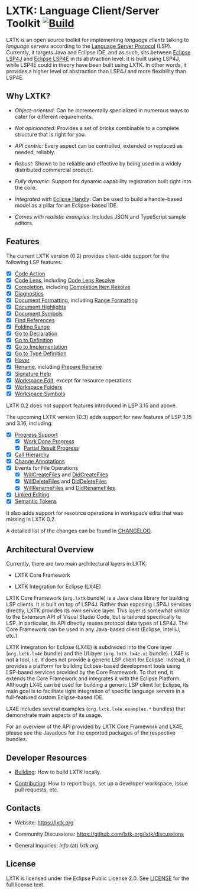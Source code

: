 # LXTK: Language Client/Server Toolkit [![Build](https://github.com/lxtk-org/lxtk/workflows/build/badge.svg)](https://github.com/lxtk-org/lxtk/actions)

LXTK is an open source toolkit for implementing *language clients* talking
to *language servers* according to the [Language Server Protocol][1] (LSP).
Currently, it targets Java and Eclipse IDE, and as such, sits between
[Eclipse LSP4J][2] and [Eclipse LSP4E][3] in its abstraction level:
it is built using LSP4J, while LSP4E could in theory have been built
using LXTK. In other words, it provides a higher level of abstraction
than LSP4J and more flexibility than LSP4E.

## Why LXTK?

- *Object-oriented*: Can be incrementally specialized in numerous ways
to cater for different requirements.

- *Not opinionated*: Provides a set of bricks combinable to a complete
structure that is right for you.

- *API centric*: Every aspect can be controlled, extended or replaced as needed,
reliably.

- *Robust*: Shown to be reliable and effective by being used in a widely
distributed commercial product.

- *Fully dynamic*: Support for dynamic capability registration built right
into the core.

- *Integrated with* [Eclipse Handly][4]: Can be used to build a handle-based
model as a pillar for an Eclipse-based IDE.

- *Comes with realistic examples*: Includes JSON and TypeScript sample editors.

## Features

The current LXTK version (0.2) provides client-side support for the following
LSP features:

- [x] [Code Action](https://microsoft.github.io/language-server-protocol/specifications/specification-current/#textDocument_codeAction)
- [x] [Code Lens](https://microsoft.github.io/language-server-protocol/specifications/specification-current/#textDocument_codeLens),
including [Code Lens Resolve](https://microsoft.github.io/language-server-protocol/specifications/specification-current/#codeLens_resolve)
- [x] [Completion](https://microsoft.github.io/language-server-protocol/specifications/specification-current/#textDocument_completion),
including [Completion Item Resolve](https://microsoft.github.io/language-server-protocol/specifications/specification-current/#completionItem_resolve)
- [x] [Diagnostics](https://microsoft.github.io/language-server-protocol/specifications/specification-current/#textDocument_publishDiagnostics)
- [x] [Document Formatting](https://microsoft.github.io/language-server-protocol/specifications/specification-current/#textDocument_formatting),
including [Range Formatting](https://microsoft.github.io/language-server-protocol/specifications/specification-current/#textDocument_rangeFormatting)
- [x] [Document Highlights](https://microsoft.github.io/language-server-protocol/specifications/specification-current/#textDocument_documentHighlight)
- [x] [Document Symbols](https://microsoft.github.io/language-server-protocol/specifications/specification-current/#textDocument_documentSymbol)
- [x] [Find References](https://microsoft.github.io/language-server-protocol/specifications/specification-current/#textDocument_references)
- [x] [Folding Range](https://microsoft.github.io/language-server-protocol/specifications/specification-current/#textDocument_foldingRange)
- [x] [Go to Declaration](https://microsoft.github.io/language-server-protocol/specifications/specification-current/#textDocument_declaration)
- [x] [Go to Definition](https://microsoft.github.io/language-server-protocol/specifications/specification-current/#textDocument_definition)
- [x] [Go to Implementation](https://microsoft.github.io/language-server-protocol/specifications/specification-current/#textDocument_implementation)
- [x] [Go to Type Definition](https://microsoft.github.io/language-server-protocol/specifications/specification-current/#textDocument_typeDefinition)
- [x] [Hover](https://microsoft.github.io/language-server-protocol/specifications/specification-current/#textDocument_hover)
- [x] [Rename](https://microsoft.github.io/language-server-protocol/specifications/specification-current/#textDocument_rename),
including [Prepare Rename](https://microsoft.github.io/language-server-protocol/specifications/specification-current/#textDocument_prepareRename)
- [x] [Signature Help](https://microsoft.github.io/language-server-protocol/specifications/specification-current/#textDocument_signatureHelp)
- [x] [Workspace Edit](https://microsoft.github.io/language-server-protocol/specifications/specification-current/#workspace_applyEdit),
except for resource operations
- [x] [Workspace Folders](https://microsoft.github.io/language-server-protocol/specifications/specification-current/#workspace_workspaceFolders)
- [x] [Workspace Symbols](https://microsoft.github.io/language-server-protocol/specifications/specification-current/#workspace_symbol)

LXTK 0.2 does not support features introduced in LSP 3.15 and above.

The upcoming LXTK version (0.3) adds support for new features
of LSP 3.15 and 3.16, including:

- [x] [Progress Support](https://microsoft.github.io/language-server-protocol/specifications/specification-current/#progress)
   - [x] [Work Done Progress](https://microsoft.github.io/language-server-protocol/specifications/specification-current/#workDoneProgress)
   - [x] [Partial Result Progress](https://microsoft.github.io/language-server-protocol/specifications/specification-current/#partialResults)
- [x] [Call Hierarchy](https://microsoft.github.io/language-server-protocol/specifications/specification-current/#textDocument_prepareCallHierarchy)
- [x] [Change Annotations](https://microsoft.github.io/language-server-protocol/specifications/lsp/3.17/specification/#changeAnnotation)
- [x] Events for File Operations
  - [x] [WillCreateFiles](https://microsoft.github.io/language-server-protocol/specifications/specification-current/#workspace_willCreateFiles)
and [DidCreateFiles](https://microsoft.github.io/language-server-protocol/specifications/specification-current/#workspace_didCreateFiles)
  - [x] [WillDeleteFiles](https://microsoft.github.io/language-server-protocol/specifications/specification-current/#workspace_willDeleteFiles)
and [DidDeleteFiles](https://microsoft.github.io/language-server-protocol/specifications/specification-current/#workspace_didDeleteFiles)
  - [x] [WillRenameFiles](https://microsoft.github.io/language-server-protocol/specifications/specification-current/#workspace_willRenameFiles)
and [DidRenameFiles](https://microsoft.github.io/language-server-protocol/specifications/specification-current/#workspace_didRenameFiles)
- [x] [Linked Editing](https://microsoft.github.io/language-server-protocol/specifications/specification-current/#textDocument_linkedEditingRange)
- [x] [Semantic Tokens](https://microsoft.github.io/language-server-protocol/specifications/specification-current/#textDocument_semanticTokens)

It also adds support for resource operations in workspace edits
that was missing in LXTK 0.2.

A detailed list of the changes can be found in [CHANGELOG](CHANGELOG.md).

## Architectural Overview

Currently, there are two main architectural layers in LXTK:

- LXTK Core Framework

- LXTK Integration for Eclipse (LX4E)

LXTK Core Framework (`org.lxtk` bundle) is a Java class library for building
LSP clients. It is built on top of LSP4J. Rather than exposing LSP4J services
directly, LXTK provides its own service layer. This layer is somewhat similar
to the Extension API of Visual Studio Code, but is tailored specifically to LSP.
In particular, its API directly reuses protocol data types of LSP4J. The
Core Framework can be used in any Java-based client (Eclipse, IntelliJ, etc.)

LXTK Integration for Eclipse (LX4E) is subdivided into the Core layer
(`org.lxtk.lx4e` bundle) and the UI layer (`org.lxtk.lx4e.ui` bundle).
LX4E is not a tool, i.e. it does not provide a generic LSP client for Eclipse.
Instead, it provides a platform for building Eclipse-based development tools
using LSP-based services provided by the Core Framework. To that end, it extends
the Core Framework and integrates it with the Eclipse Platform. Although LX4E
can be used for building a generic LSP client for Eclipse, its main goal is to
facilitate tight integration of specific language servers in a full-featured
custom Eclipse-based IDE.

LX4E includes several examples (`org.lxtk.lx4e.examples.*` bundles) that
demonstrate main aspects of its usage.

For an overview of the API provided by LXTK Core Framework and LX4E, please see
the Javadocs for the exported packages of the respective bundles.

## Developer Resources

- [Building](BUILDING.md): How to build LXTK locally.

- [Contributing](CONTRIBUTING.md): How to report bugs, set up a developer
workspace, issue pull requests, etc.

## Contacts

- Website: <https://lxtk.org>

- Community Discussions: <https://github.com/lxtk-org/lxtk/discussions>

- General Inquiries: *info* (at) *lxtk.org*

## License

LXTK is licensed under the Eclipse Public License 2.0. See [LICENSE](LICENSE)
for the full license text.

[1]: https://microsoft.github.io/language-server-protocol/
[2]: https://www.eclipse.org/lsp4j/
[3]: https://www.eclipse.org/lsp4e/
[4]: https://www.eclipse.org/handly/
